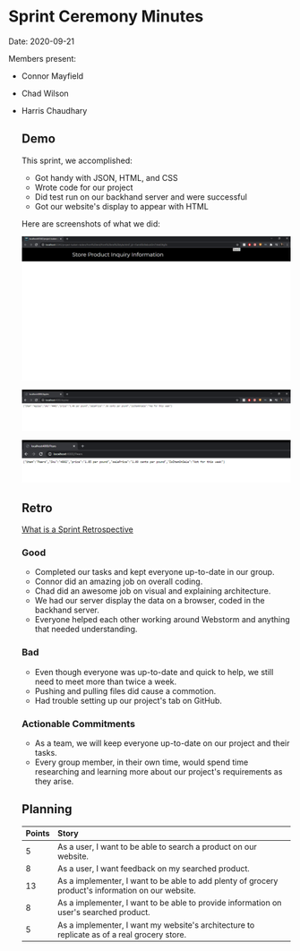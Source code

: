 # Sprint Ceremony Minutes
  
Date: 2020-09-21

Members present:

* Connor Mayfield
* Chad Wilson
* Harris Chaudhary
  
  ## Demo
  
  This sprint, we accomplished:
  
  * Got handy with JSON, HTML, and CSS
  * Wrote code for our project
  * Did test run on our backhand server and were successful 
  * Got our website's display to appear with HTML
  
  Here are screenshots of what we did:
  
  ![Demo 1](images/demo1.PNG?raw=true "Demo 1")
  
  ![Demo 1](images/demo2.PNG?raw=true "Demo 1")
  
  ![Demo 1](images/demo3.PNG?raw=true "Demo 1")


  
  ## Retro
  
  [What is a Sprint Retrospective](https://www.scrum.org/resources/what-is-a-sprint-retrospective)
  
  ### Good
  
  * Completed our tasks and kept everyone up-to-date in our group.
  * Connor did an amazing job on overall coding.
  * Chad did an awesome job on visual and explaining architecture.
  * We had our server display the data on a browser, coded in the backhand server.
  * Everyone helped each other working around Webstorm and anything that needed understanding.  
  
  ### Bad
  
  * Even though everyone was up-to-date and quick to help, we still need to meet more than twice a week. 
  * Pushing and pulling files did cause a commotion.
  * Had trouble setting up our project's tab on GitHub.
  
  ### Actionable Commitments
  
  * As a team, we will keep everyone up-to-date on our project and their tasks.
  * Every group member, in their own time, would spend time researching and learning more about our project's requirements as they arise.
  
  ## Planning
  
  Points | Story
  -------|--------
  5      | As a user, I want to be able to search a product on our website.
  8      | As a user, I want feedback on my searched product.
  13     | As a implementer, I want to be able to add plenty of grocery product's information on our website.
  8      | As a implementer, I want to be able to provide information on user's searched product.
  5      | As a implementer, I want my website's architecture to replicate as of a real grocery store.  